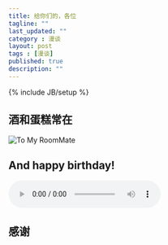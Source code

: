 ```yaml
---
title: 给你们的，各位
tagline: ""
last_updated: ""
category : 漫谈
layout: post
tags : [漫谈]
published: true
description: ""
---
```

{% include JB/setup %}

## 酒和蛋糕常在  
![To My RoomMate](http://rustic.img-cn-qingdao.aliyuncs.com/myLife/WechatIMG3.jpeg?x-oss-process=image/resize,w_880/rotate,360)  

## And happy birthday!  

<audio src="http://rustic.oss-cn-qingdao.aliyuncs.com/music/Eagles_Doolin_Dalton.mp3" controls="controls">
Your browser does not support the audio tag.
</audio>  

## 感谢
